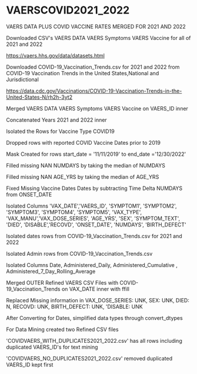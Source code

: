 # VAERSCOVID2021_2022
VAERS DATA PLUS COVID VACCINE RATES MERGED FOR 2021 AND 2022  

Downloaded CSV's VAERS DATA VAERS Symptoms VAERS Vaccine for all of 2021 and 2022  

https://vaers.hhs.gov/data/datasets.html  

Downloaded COVID-19_Vaccination_Trends.csv for 2021 and 2022 from COVID-19 Vaccination Trends in the United States,National and Jurisdictional  

https://data.cdc.gov/Vaccinations/COVID-19-Vaccination-Trends-in-the-United-States-N/rh2h-3yt2  

Merged VAERS DATA VAERS Symptoms VAERS Vaccine on VAERS_ID inner  

Concatenated Years 2021 and 2022 inner  

Isolated the Rows for Vaccine Type COVID19  

Dropped rows with reported COVID Vaccine Dates prior to 2019  

Mask Created for rows start_date = '11/11/2019' to end_date ='12/30/2022'  

Filled missing NAN NUMDAYS by taking the median of NUMDAYS  

Filled missing NAN AGE_YRS by taking the median of AGE_YRS  

Fixed Missing Vaccine Dates Dates by subtracting Time Delta NUMDAYS from ONSET_DATE  

Isolated Columns  'VAX_DATE','VAERS_ID', 'SYMPTOM1', 'SYMPTOM2', 'SYMPTOM3', 'SYMPTOM4', 'SYMPTOM5', 'VAX_TYPE', 'VAX_MANU','VAX_DOSE_SERIES', 'AGE_YRS', 'SEX', 'SYMPTOM_TEXT', 'DIED', 'DISABLE','RECOVD', 'ONSET_DATE', 'NUMDAYS', 'BIRTH_DEFECT'  

Isolated dates rows from COVID-19_Vaccination_Trends.csv for 2021 and 2022  

Isolated Admin rows from COVID-19_Vaccination_Trends.csv  

Isolated Columns Date, Administered_Daily, Administered_Cumulative ,  Administered_7_Day_Rolling_Average  

Merged OUTER Refined VAERS CSV Files with COVID-19_Vaccination_Trends on VAX_DATE inner with ffill   

Replaced Missing information in VAX_DOSE_SERIES: UNK, SEX: UNK, DIED: N, RECOVD: UNK, BIRTH_DEFECT: UNK, 'DISABLE: UNK  

After Converting for Dates, simplified data types through convert_dtypes  

For Data Mining created two Refined CSV files   

'COVIDVAERS_WITH_DUPLICATES2021_2022.csv' has all rows including duplicated VAERS_ID's for text mining  

'COVIDVAERS_NO_DUPLICATES2021_2022.csv' removed duplicated VAERS_ID kept first  

 

